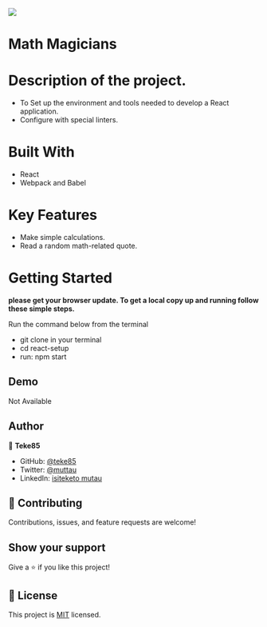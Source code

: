 ![](https://img.shields.io/badge/Microverse-blueviolet)

# Math Magicians

# Description of the project.
- To Set up the environment and tools needed to develop a React application.
- Configure with special linters. 

# Built With

- React
- Webpack and Babel

# Key Features

- Make simple calculations.
- Read a random math-related quote.

# Getting Started

**please get your browser update. To get a local copy up and running follow these simple steps.**

Run the command below from the terminal

- git clone in your terminal
- cd react-setup
- run: npm start

## Demo

Not Available

## Author

👤 **Teke85**

- GitHub: [@teke85](https://github.com/teke85)
- Twitter: [@muttau](https://twitter.com/muttau)
- LinkedIn: [isiteketo mutau](https://www.linkedin.com/in/isiteketo-mutau-736894241/)


## 🤝 Contributing

Contributions, issues, and feature requests are welcome!

## Show your support

Give a ⭐️ if you like this project!


## 📝 License

This project is [MIT](./LICENSE) licensed.
